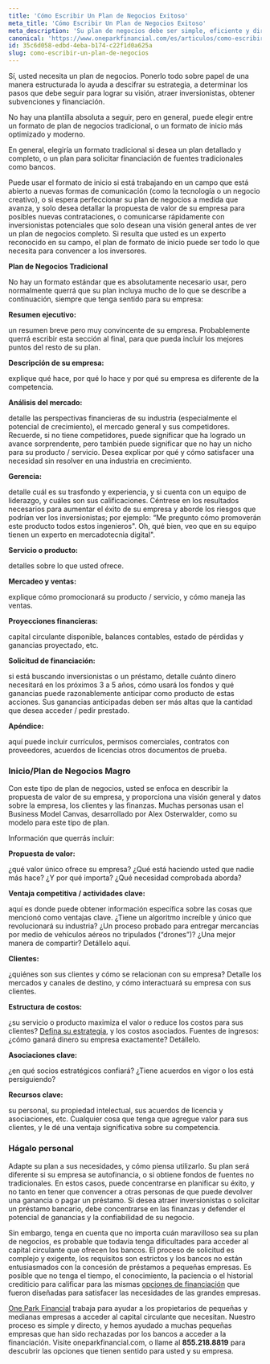 ```yaml
---
title: 'Cómo Escribir Un Plan de Negocios Exitoso'
meta_title: 'Cómo Escribir Un Plan de Negocios Exitoso'
meta_description: 'Su plan de negocios debe ser simple, eficiente y directo al punto. Descubra cómo escribir un plan de negocios exitoso y que sea adecuado para su empresa dependiendo la industria y giro.'
canonical: 'https://www.oneparkfinancial.com/es/articulos/como-escribir-un-plan-de-negocios'
id: 35c6d058-edbd-4eba-b174-c22f1d0a625a
slug: como-escribir-un-plan-de-negocios
---
```

Sí, usted necesita un plan de negocios. Ponerlo todo sobre papel de una manera estructurada lo ayuda a descifrar su estrategia, a determinar los pasos que debe seguir para lograr su visión, atraer inversionistas, obtener subvenciones y financiación. 

No hay una plantilla absoluta a seguir, pero en general, puede elegir entre un formato de plan de negocios tradicional, o un formato de inicio más optimizado y moderno. 

En general, elegiría un formato tradicional si desea un plan detallado y completo, o un plan para solicitar financiación de fuentes tradicionales como bancos. 

Puede usar el formato de inicio si está trabajando en un campo que está abierto a nuevas formas de comunicación (como la tecnología o un negocio creativo), o si espera perfeccionar su plan de negocios a medida que avanza, y solo desea detallar la propuesta de valor de su empresa para posibles nuevas contrataciones, o comunicarse rápidamente con inversionistas potenciales que solo desean una visión general antes de ver un plan de negocios completo. Si resulta que usted es un experto reconocido en su campo, el plan de formato de inicio puede ser todo lo que necesita para convencer a los inversores. 

**Plan de Negocios Tradicional**

No hay un formato estándar que es absolutamente necesario usar, pero normalmente querrá que su plan incluya mucho de lo que se describe a continuación, siempre que tenga sentido para su empresa:

**Resumen ejecutivo:**

un resumen breve pero muy convincente de su empresa. Probablemente querrá escribir esta sección al final, para que pueda incluir los mejores puntos del resto de su plan. 

**Descripción de su empresa:**

explique qué hace, por qué lo hace y por qué su empresa es diferente de la competencia. 

**Análisis del mercado:**

detalle las perspectivas financieras de su industria (especialmente el potencial de crecimiento), el mercado general y sus competidores. Recuerde, si no tiene competidores, puede significar que ha logrado un avance sorprendente, pero también puede significar que no hay un nicho para su producto / servicio. Desea explicar por qué y cómo satisfacer una necesidad sin resolver en una industria en crecimiento. 

**Gerencia:**   

detalle cuál es su trasfondo y experiencia, y si cuenta con un equipo de liderazgo, y cuáles son  sus calificaciones. Céntrese en los resultados necesarios para aumentar el éxito de su empresa y aborde los riesgos que podrían ver los inversionistas; por ejemplo: “Me pregunto cómo promoverán este producto todos estos ingenieros". Oh, qué bien, veo que en su equipo tienen un experto en mercadotecnia digital".

**Servicio o producto:** 

detalles sobre lo que usted ofrece.

**Mercadeo y ventas:** 

explique cómo promocionará su producto / servicio, y cómo maneja las ventas. 

**Proyecciones financieras:** 

capital circulante disponible, balances contables, estado de pérdidas y ganancias proyectado, etc.

**Solicitud de financiación:**

si está buscando inversionistas o un préstamo, detalle cuánto dinero necesitará en los próximos 3 a 5 años, cómo usará los fondos y qué ganancias puede razonablemente anticipar como producto de estas acciones. Sus ganancias anticipadas deben ser más altas que la cantidad que desea acceder / pedir prestado.

**Apéndice:**

aquí puede incluir currículos, permisos comerciales,  contratos con proveedores, acuerdos de licencias otros documentos de prueba.

### Inicio/Plan de Negocios Magro

Con este tipo de plan de negocios, usted se enfoca en describir la propuesta de valor de su empresa, y proporciona una visión general y datos sobre la empresa, los clientes y las finanzas. Muchas personas usan el Business Model Canvas, desarrollado por Alex Osterwalder, como su modelo para este tipo de plan. 

Información que querrás incluir:

**Propuesta de valor:** 

¿qué valor único ofrece su empresa? ¿Qué está haciendo usted que nadie más hace? ¿Y por qué importa? ¿Qué necesidad comprobada aborda?

**Ventaja competitiva / actividades clave:**

aquí es donde puede obtener información específica sobre las cosas que mencionó como ventajas clave. ¿Tiene un algoritmo increíble y único que revolucionará su industria? ¿Un proceso probado para entregar mercancías por medio de vehículos aéreos no tripulados (“drones”)? ¿Una mejor manera de compartir? Detállelo aquí.

**Clientes:** 

¿quiénes son sus clientes y cómo se relacionan con su empresa?  Detalle los mercados y canales de destino, y cómo interactuará su empresa con sus clientes.

**Estructura de costos:** 

¿su servicio o producto maximiza el valor o reduce los costos para sus clientes? [Defina su estrategia](https://www.oneparkfinancial.com/es/articulos/el-capital-circulante-es-importante-para-una-pequena-empresa), y los costos asociados.
Fuentes de ingresos: ¿cómo ganará dinero su empresa exactamente? Detállelo.

**Asociaciones clave:** 

¿en qué socios estratégicos confiará? ¿Tiene acuerdos en vigor o los está persiguiendo?

**Recursos clave:** 

su personal, su propiedad intelectual, sus acuerdos de licencia y asociaciones, etc. Cualquier cosa que tenga que agregue valor para sus clientes, y le dé una ventaja significativa sobre su competencia.

### Hágalo personal

Adapte su plan a sus necesidades, y cómo piensa utilizarlo. Su plan será diferente si su empresa se autofinancia, o si obtiene fondos de fuentes no tradicionales. En estos casos, puede concentrarse en planificar su éxito, y no tanto en tener que convencer a otras personas de que puede devolver una ganancia o pagar un préstamo. Si desea atraer inversionistas o solicitar un préstamo bancario, debe concentrarse en las finanzas y defender el potencial de ganancias y la confiabilidad de su negocio. 

Sin embargo, tenga en cuenta que no importa cuán maravilloso sea su plan de negocios, es probable que todavía tenga dificultades para acceder al capital circulante que ofrecen los bancos. El proceso de solicitud es complejo y exigente, los requisitos son estrictos y los bancos no están entusiasmados con la concesión de préstamos a pequeñas empresas. Es posible que no tenga el tiempo, el conocimiento, la paciencia o el historial crediticio para calificar para las mismas [opciones de financiación](https://www.oneparkfinancial.com/es/preaprob) que fueron diseñadas para satisfacer las necesidades de las grandes empresas.

[One Park Financial](https://www.oneparkfinancial.com/es/) trabaja para ayudar a los propietarios de pequeñas y medianas empresas a acceder al capital circulante que necesitan. Nuestro proceso es simple y directo, y hemos ayudado a muchas pequeñas empresas que han sido rechazadas por los bancos a acceder a la financiación. Visite oneparkfinancial.com, o llame al **855.218.8819** para descubrir las opciones que tienen sentido para usted y su empresa.